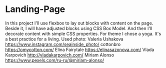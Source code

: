 # Landing-Page
In this project I'll use flexbox to lay out blocks with content on the page. Beside it, I will have adjusted blocks using CSS Box Model. And then I'll decorate content with simple CSS properties. 
For theme I chose a yoga. It's a best practice for a living. 
Used photo: 
Valeria Ushakova https://www.instagram.com/seainside_photo/
cottonbro https://omycotton.com/
Elina Fairytale https://elinasazonova.com/
Vlada Karpovich http://vladakarpovich.com/
Miriam Alonso https://www.pexels.com/ru-ru/@miriam-alonso/